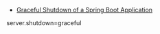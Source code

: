
- [Graceful Shutdown of a Spring Boot Application](https://www.baeldung.com/spring-boot-graceful-shutdown)

server.shutdown=graceful